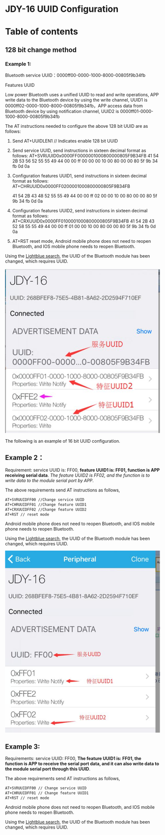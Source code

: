 # JDY-16 UUID Configuration

# Table of contents

## 128 bit change method
### Example 1:
Bluetooth service UUID：0000ff00-0000-1000-8000-00805f9b34fb

Features UUID

Low power Bluetooth uses a unified UUID to read and write operations, APP write data to the Bluetooth device by using the write channel, UUID1 is 0000ff02-0000-1000-8000-00805f9b34fb，APP access data from Bluetooth device by using notification channel, UUID2 is 0000ff01-0000-1000-8000-00805f9b34fb

The AT instructions needed to configure the above 128 bit UUID are as follows:
1. Send AT+UUIDLEN1 // Indicates enable 128 bit UUID
2. Send service UUID, send instructions in sixteen decimal format as follows:
	AT+SVRUUID0x0000FF0000001000800000805F9B34FB
	41 54 2B 53 56 52 55 55 49 44 00 00 ff 00 00 00 10 00 80 00 00 80 5f 9b 34 fb 0d 0a
3. Configuration features UUID1, send instructions in sixteen decimal format as follows:
	AT+CHRUUID0x0000FF0200001000800000805F9B34FB

	41 54 2B 43 48 52 55 55 49 44 00 00 ff 02 00 00 10 00 80 00 00 80 5f 9b 34 fb 0d 0a
4. Configuration features UUID2, send instructions in sixteen decimal format as follows:
	AT+CRXUUID0x0000FF0100001000800000805F9B34FB
	41 54 2B 43 52 58 55 55 49 44 00 00 ff 01 00 00 10 00 80 00 00 80 5f 9b 34 fb 0d 0a
5. AT+RST reset mode, Android mobile phone does not need to reopen Bluetooth, and IOS mobile phone needs to reopen Bluetooth.

Using the [Lightblue search](https://play.google.com/store/apps/details?id=com.punchthrough.lightblueexplorer), the UUID of the Bluetooth module has been changed, which requires UUID.

![](img/001.jpg)

The following is an example of 16 bit UUID configuration.

## Example 2：
Requirement: service UUID is: FF00, **feature UUID1 is: FF01, function is APP receiving serial data**.
*The feature UUID2 is FF02, and the function is to write data to the module serial port by APP*.

The above requirements send AT instructions as follows,
```
AT+SVRUUIDFF00 //Change service UUID
AT+CHRUUIDFF01 //Change feature UUID1
AT+CRXUUIDFF02 //Change feature UUID2
AT+RST // reset mode
```
Android mobile phone does not need to reopen Bluetooth, and IOS mobile phone needs to reopen Bluetooth.

Using the [Lightblue search](https://play.google.com/store/apps/details?id=com.punchthrough.lightblueexplorer), the UUID of the Bluetooth module has been changed, which requires UUID.

![](img/002.jpg)

## Example 3:
Requirements: service UUID: FF00, **The feature UUID1 is: FF01, the function is APP to receive the serial port data, and it can also write data to the module serial port through this UUID**.

The above requirements send AT instructions as follows,
```
AT+SVRUUIDFF00 // Change service UUID
AT+CHRUUIDFF01 // Change feature UUID1
AT+RST // reset mode
```
Android mobile phone does not need to reopen Bluetooth, and IOS mobile phone needs to reopen Bluetooth.

Using the [Lightblue search](https://play.google.com/store/apps/details?id=com.punchthrough.lightblueexplorer), the UUID of the Bluetooth module has been changed, which requires UUID.
